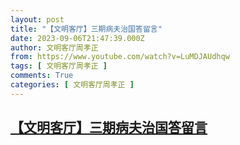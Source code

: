 ```yaml
---
layout: post
title: "【文明客厅】三期病夫治国答留言"
date: 2023-09-06T21:47:39.000Z
author: 文明客厅周孝正
from: https://www.youtube.com/watch?v=LuMDJAUdhqw
tags: [ 文明客厅周孝正 ]
comments: True
categories: [ 文明客厅周孝正 ]
---
```

<!--1694036859000-->
[【文明客厅】三期病夫治国答留言](https://www.youtube.com/watch?v=LuMDJAUdhqw)
------

<div>

</div>
